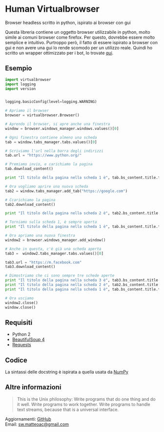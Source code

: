 # Human Virtualbrowser #

Browser headless scritto in python, ispirato ai browser con gui

Questa libreria contiene un oggetto browser utilizzabile in python, molto simile
ai comuni browser come firefox. Per questo, dovrebbe essere molto semplice e intuitivo.
Purtroppo però, il fatto di essere ispirato a browser con gui e non avere una gui
lo rende scomodo per un utilizzo reale. Quindi ho scritto un wrapper ottimizzato
per i bot, lo trovate [qui](https://github.com/matteoalessiocarrara/bot-virtualbrowser).

## Esempio ##

```python
import virtualbrowser
import logging
import version


logging.basicConfig(level=logging.WARNING)

# Apriamo il browser
browser = virtualbrowser.Browser()

# Aprendo il browser, si apre anche una finestra
window = browser.windows_manager.windows.values()[0]

# Ogni finestra contiene almeno una scheda
tab = window.tabs_manager.tabs.values()[0]

# Scriviamo l'url nella barra degli indirizzi
tab.url = "https://www.python.org/"

# Premiamo invio, e carichiamo la pagina
tab.download_content()

print "Il titolo della pagina nella scheda 1 è", tab.bs_content.title.text

# Ora vogliamo aprire una nuova scheda
tab2 = window.tabs_manager.add_tab("https://google.com")

# Ccarichiamo la pagina
tab2.download_content()

print "Il titolo della pagina nella scheda 2 è", tab2.bs_content.title.text

# Torniamo sulla scheda 1, è sempre aperta
print "Il titolo della pagina nella scheda 1 è", tab.bs_content.title.text

# Ora apriamo una nuova finestra
window2 = browser.windows_manager.add_window()

# Anche in questa, c'è già una scheda aperta
tab3 =  window2.tabs_manager.tabs.values()[0]

tab3.url = "https://m.facebook.com"
tab3.download_content()

# Dimostriamo che ci sono sempre tre schede aperte
print "Il titolo della pagina nella scheda 3 è", tab3.bs_content.title.text
print "Il titolo della pagina nella scheda 2 è", tab2.bs_content.title.text
print "Il titolo della pagina nella scheda 1 è", tab.bs_content.title.text

# Ora usciamo
window2.close()
window.close()
```

## Requisiti ##

 * Python 2
 * [BeautifulSoup 4](http://www.crummy.com/software/BeautifulSoup/#Download)
 * [Requests](http://docs.python-requests.org/en/master/user/install/#install)

## Codice ##

La sintassi delle docstring è ispirata a quella usata da [NumPy](https://github.com/numpy/numpy/)


## Altre informazioni ##

> This is the Unix philosophy: Write programs that do one thing and do it well.
  Write programs to work together. Write programs to handle text streams, because
  that is a universal interface.

Aggiornamenti: [GitHub](https://github.com/matteoalessiocarrara)  
Email: sw.matteoac@gmail.com
